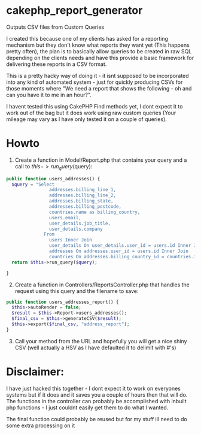 cakephp_report_generator
========================

Outputs CSV files from Custom Queries

I created this because one of my clients has asked for a reporting mechanism but they don't know what reports they want yet (This happens pretty often), the plan is to basically allow queries to be created in raw SQL depending on the clients needs and have this provide a basic framework for delivering these reports in a CSV format.

This is a pretty hacky way of doing it - it isnt supposed to be incorporated into any kind of automated system - just for quickly producing CSVs for those moments where "We need a report that shows the following - oh and can you have it to me in an hour?".

I havent tested this using CakePHP Find methods yet, I dont expect it to work out of the bag but it does work using raw custom queries (Your mileage may vary as I have only tested it on a couple of queries).

Howto
=====

1) Create a function in Model/Report.php that contains your query and a call to $this->run_query($query):

```php
public function users_addresses() {
  $query = "Select
                addresses.billing_line_1,
                addresses.billing_line_2,
                addresses.billing_state,
                addresses.billing_postcode,
                countries.name as billing_country,
                users.email,
                user_details.job_title,
                user_details.company
              From
                users Inner Join
                user_details On user_details.user_id = users.id Inner Join
                addresses On addresses.user_id = users.id Inner Join
                countries On addresses.billing_country_id = countries.id";
  return $this->run_query($query);

}
```

2) Create a function in Controllers/ReportsController.php that handles the request using this query and the filename to save:

```php
public function users_addresses_report() {
  $this->autoRender = false;
  $result = $this->Report->users_addresses();
  $final_csv = $this->generateCSV($result);
  $this->export($final_csv, "address_report");
}
```
3) Call your method from the URL and hopefully you will get a nice shiny CSV (well actually a HSV as I have defaulted it to delimit with #'s)

Disclaimer:
===========

I have just hacked this together - I dont expect it to work on everyones systems but if it does and it saves you a couple of hours then that will do. The functions in the controller can probably be accomplished with inbuilt php functions - I just couldnt easily get them to do what I wanted.

The final function could probably be reused but for my stuff ill need to do some extra processing on it



